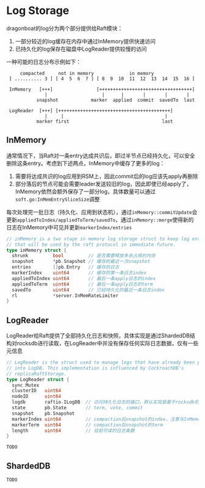 # Log Storage

dragonboat的log分为两个部分提供给Raft模块：

1. 一部分较近的log缓存在内存中通过InMemory提供快速访问
2. 已持久化的log保存在磁盘中LogReader提供较慢的访问

一种可能的日志分布示例如下：

```text
     compacted     not in memory             in memory
 [ .......... 3 ] [ 4  5  6  7 ] [ 8  9  10  11  12  13  14  15  16 ]

 InMemory   [+++]                [++++++++++++++++++++++++++++++++++]
              |                    |      |       |       |       |
           snapshot            marker  applied  commit  savedTo  last

 LogReader  [+++] [+++++++++++++++++++++++++++++++++++++++++]
              |     |                                     |
           marker first                                  last
```

## InMemory

通常情况下，当Raft对一条entry达成共识后，即过半节点已经持久化，可以安全删除这条entry。考虑到下述两点，InMemory中缓存了更多的log：

1. 需要将达成共识的log应用到RSM上，因此commit后的log应该先apply再删除
1. 部分落后的节点可能会需要leader发送较旧的log，因此即使已经apply了，InMemory依然会额外保存了一部分log，具体数量可以通过`soft.go:InMemEntrySliceSize`调整

每次处理完一批日志（持久化、应用到状态机），通过`inMemory::commitUpdate`会更新`appliedToIndex/appliedToTerm/savedTo`，通过`inMemory::merge`使得新的日志在InMemory中可见并更新`markerIndex/entries`

```go
// inMemory is a two stage in memory log storage struct to keep log entries
// that will be used by the raft protocol in immediate future.
type inMemory struct {
  shrunk         bool         // 是否需要释放多余占用的内存
  snapshot       *pb.Snapshot // 缓存的最近一次snapshot
  entries        []pb.Entry   // 缓存的日志
  markerIndex    uint64       // 缓存的第一条日志index
  appliedToIndex uint64       // 最后一条apply日志的index
  appliedToTerm  uint64       // 最后一条apply日志的term
  savedTo        uint64       // 已经持久化的最近一条日志index
  rl             *server.InMemRateLimiter
}
```

## LogReader

LogReader给Raft提供了全部持久化日志和快照，具体实现是通过ShardedDB结构对rocksdb进行读取，在LogReader中并没有保存任何实际日志数据，仅有一些元信息

```go
// LogReader is the struct used to manage logs that have already been persisted
// into LogDB. This implementation is influenced by CockroachDB's
// replicaRaftStorage.
type LogReader struct {
  sync.Mutex
  clusterID   uint64
  nodeID      uint64
  logdb       raftio.ILogDB  // 访问持久化日志的接口，默认实现是基于rocksdb的ShardedDB
  state       pb.State       // term, vote, commit
  snapshot    pb.Snapshot
  markerIndex uint64         // compaction后snapshot的index，注意与InMemory的markerIndex区分
  markerTerm  uint64         // compaction后snapshot的term
  length      uint64         // 目前可读的日志条数
}
```

`TODO`

## ShardedDB

`TODO`
